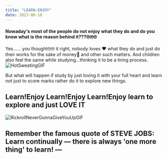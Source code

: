 ```yaml
---
title: "LEARN-ENJOY"
date: 2023-06-18
---
```

#### Nowaday's most of the people do not enjoy what they do and do you know what is the reason behind it???🙄🙄🙄
Yes...... you thought🤓🤓 it right, nobody loves ❤️ what they do and just do their works for the sake of money🤑 and other such matters.
And children also feel the same while studying...thinking it to be a tiring process.![HotSweatingGIF](https://github.com/MeghaDaniel04/skills-github-pages/assets/128500794/fe60bcce-b3f4-4bcc-9fa3-c1dd124246be)

But what will happen if study by just loving it with your full heart and learn not just to score marks rather do it to explore new things.
## Learn!Enjoy  Learn!Enjoy  Learn!Enjoy learn to explore and just LOVE IT
![RickrollNeverGonnaGiveYouUpGIF](https://github.com/MeghaDaniel04/skills-github-pages/assets/128500794/26d3ec1a-d8e8-4179-b3f9-57e24a5f7732)


## Remember the famous quote of STEVE JOBS: Learn continually — there is always 'one more thing' to learn! —
